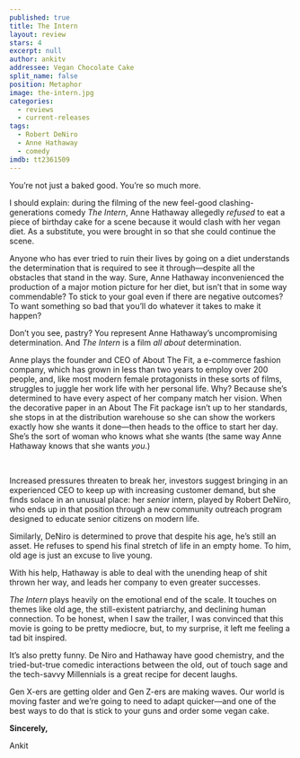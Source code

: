 ```yaml
---
published: true
title: The Intern
layout: review
stars: 4
excerpt: null
author: ankitv
addressee: Vegan Chocolate Cake
split_name: false
position: Metaphor
image: the-intern.jpg
categories: 
  - reviews
  - current-releases
tags: 
  - Robert DeNiro
  - Anne Hathaway
  - comedy
imdb: tt2361509
---
```


You’re not just a baked good. You’re so much more.

I should explain: during the filming of the new feel-good clashing-generations comedy _The Intern_, Anne Hathaway allegedly _refused_ to eat a piece of birthday cake for a scene because it would clash with her vegan diet. As a substitute, you were brought in so that she could continue the scene.

Anyone who has ever tried to ruin their lives by going on a diet understands the determination that is required to see it through—despite all the obstacles that stand in the way. Sure, Anne Hathaway inconvenienced the production of a major motion picture for her diet, but isn’t that in some way commendable? To stick to your goal even if there are negative outcomes? To want something so bad that you’ll do whatever it takes to make it happen?

Don’t you see, pastry? You represent Anne Hathaway’s uncompromising determination. And _The Intern_ is a film _all about_ determination.

Anne plays the founder and CEO of About The Fit, a e-commerce fashion company, which has grown in less than two years to employ over 200 people, and, like most modern female protagonists in these sorts of films, struggles to juggle her work life with her personal life. Why? Because she’s determined to have every aspect of her company match her vision. When the decorative paper in an About The Fit package isn’t up to her standards, she stops in at the distribution warehouse so she can show the workers exactly how she wants it done—then heads to the office to start her day. She’s the sort of woman who knows what she wants (the same way Anne Hathaway knows that she wants _you_.)

 

Increased pressures threaten to break her, investors suggest bringing in an experienced CEO to keep up with increasing customer demand, but she finds solace in an unusual place: her _senior_ intern, played by Robert DeNiro, who ends up in that position through a new community outreach program designed to educate senior citizens on modern life. 

Similarly, DeNiro is determined to prove that despite his age, he’s still an asset. He refuses to spend his final stretch of life in an empty home. To him, old age is just an excuse to live young.

With his help, Hathaway is able to deal with the unending heap of shit thrown her way, and leads her company to even greater successes.

_The Intern_ plays heavily on the emotional end of the scale. It touches on themes like old age, the still-existent patriarchy, and declining human connection. To be honest, when I saw the trailer, I was convinced that this movie is going to be pretty mediocre, but, to my surprise, it left me feeling a tad bit inspired. 

It’s also pretty funny. De Niro and Hathaway have good chemistry, and the tried-but-true comedic interactions between the old, out of touch sage and the tech-savvy Millennials is a great recipe for decent laughs.

Gen X-ers are getting older and Gen Z-ers are making waves. Our world is moving faster and we’re going to need to adapt quicker—and one of the best ways to do that is stick to your guns and order some vegan cake.

**Sincerely,**

Ankit